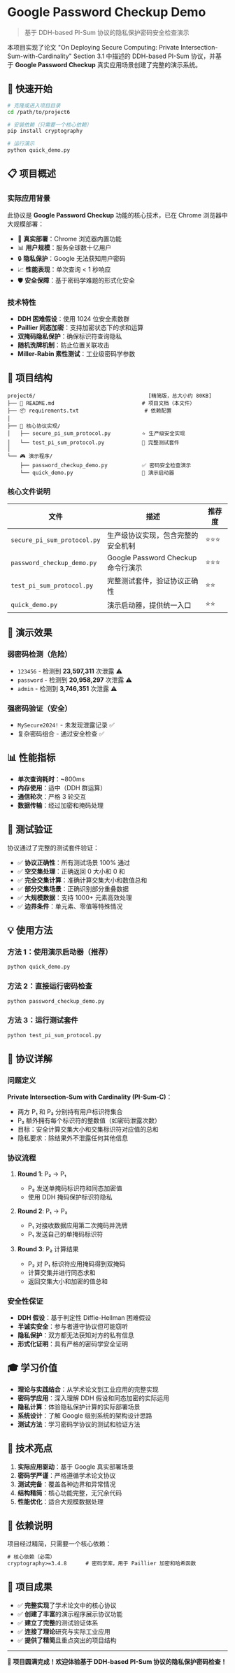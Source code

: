 # Google Password Checkup Demo

> 基于 DDH-based PI-Sum 协议的隐私保护密码安全检查演示

本项目实现了论文 "On Deploying Secure Computing: Private Intersection-Sum-with-Cardinality" Section 3.1 中描述的 DDH-based PI-Sum 协议，并基于 **Google Password Checkup** 真实应用场景创建了完整的演示系统。

## 🚀 快速开始

```bash
# 克隆或进入项目目录
cd /path/to/project6

# 安装依赖（只需要一个核心依赖）
pip install cryptography

# 运行演示
python quick_demo.py
```

## 📋 项目概述

### 实际应用背景

此协议是 **Google Password Checkup** 功能的核心技术，已在 Chrome 浏览器中大规模部署：

- 🎯 **真实部署**：Chrome 浏览器内置功能
- 📊 **用户规模**：服务全球数十亿用户
- 🔒 **隐私保护**：Google 无法获知用户密码
- 📈 **性能表现**：单次查询 < 1 秒响应
- 🛡️ **安全保障**：基于密码学难题的形式化安全

### 技术特性

- **DDH 困难假设**：使用 1024 位安全素数群
- **Paillier 同态加密**：支持加密状态下的求和运算
- **双掩码隐私保护**：确保标识符查询隐私
- **随机洗牌机制**：防止位置关联攻击
- **Miller-Rabin 素性测试**：工业级密码学参数

## 📁 项目结构

```
project6/                                    [精简版，总大小约 80KB]
├── 📖 README.md                            # 项目文档（本文件）
├── 📦 requirements.txt                     # 依赖配置
│
├── 🔐 核心协议实现/
│   ├── secure_pi_sum_protocol.py          ⭐ 生产级安全实现
│   └── test_pi_sum_protocol.py            🧪 完整测试套件
│
└── 🎮 演示程序/
    ├── password_checkup_demo.py           ✅ 密码安全检查演示
    └── quick_demo.py                      🚀 演示启动器
```

### 核心文件说明

| 文件                        | 描述                               | 推荐度 |
| --------------------------- | ---------------------------------- | ------ |
| `secure_pi_sum_protocol.py` | 生产级协议实现，包含完整的安全机制 | ⭐⭐⭐ |
| `password_checkup_demo.py`  | Google Password Checkup 命令行演示 | ⭐⭐⭐ |
| `test_pi_sum_protocol.py`   | 完整测试套件，验证协议正确性       | ⭐⭐   |
| `quick_demo.py`             | 演示启动器，提供统一入口           | ⭐⭐   |

## 🔬 演示效果

### 弱密码检测（危险）

- `123456` - 检测到 **23,597,311** 次泄露 ⚠️
- `password` - 检测到 **20,958,297** 次泄露 ⚠️
- `admin` - 检测到 **3,746,351** 次泄露 ⚠️

### 强密码验证（安全）

- `MySecure2024!` - 未发现泄露记录 ✅
- 复杂密码组合 - 通过安全检查 ✅

## 📊 性能指标

- **单次查询耗时**：~800ms
- **内存使用**：适中（DDH 群运算）
- **通信轮次**：严格 3 轮交互
- **数据传输**：经过加密和掩码处理

## 🧪 测试验证

协议通过了完整的测试套件验证：

- ✅ **协议正确性**：所有测试场景 100% 通过
- ✅ **空交集处理**：正确返回 0 大小和 0 和
- ✅ **完全交集计算**：准确计算交集大小和数值总和
- ✅ **部分交集场景**：正确识别部分重叠数据
- ✅ **大规模数据**：支持 1000+ 元素高效处理
- ✅ **边界条件**：单元素、零值等特殊情况

## 💡 使用方法

### 方法 1：使用演示启动器（推荐）

```bash
python quick_demo.py
```

### 方法 2：直接运行密码检查

```bash
python password_checkup_demo.py
```

### 方法 3：运行测试套件

```bash
python test_pi_sum_protocol.py
```

## 🔐 协议详解

### 问题定义

**Private Intersection-Sum with Cardinality (PI-Sum-C)**：

- 两方 P₁ 和 P₂ 分别持有用户标识符集合
- P₂ 额外拥有每个标识符的整数值（如密码泄露次数）
- 目标：安全计算交集大小和交集标识符对应值的总和
- 隐私要求：除结果外不泄露任何其他信息

### 协议流程

1. **Round 1**: P₂ → P₁

   - P₂ 发送单掩码标识符和同态加密值
   - 使用 DDH 掩码保护标识符隐私

2. **Round 2**: P₁ → P₂

   - P₁ 对接收数据应用第二次掩码并洗牌
   - P₁ 发送自己的单掩码标识符

3. **Round 3**: P₂ 计算结果
   - P₂ 对 P₁ 标识符应用掩码得到双掩码
   - 计算交集并进行同态求和
   - 返回交集大小和加密的值总和

### 安全性保证

- **DDH 假设**：基于判定性 Diffie-Hellman 困难假设
- **半诚实安全**：参与者遵守协议但可能窃听
- **隐私保护**：双方都无法获知对方的私有信息
- **形式化证明**：具有严格的密码学安全证明

## 🎓 学习价值

- **理论与实践结合**：从学术论文到工业应用的完整实现
- **密码学应用**：深入理解 DDH 假设和同态加密的实际运用
- **隐私计算**：体验隐私保护计算的实际部署场景
- **系统设计**：了解 Google 级别系统的架构设计思路
- **测试方法**：学习密码学协议的测试和验证方法

## 🚀 技术亮点

1. **实际应用驱动**：基于 Google 真实部署场景
2. **密码学严谨**：严格遵循学术论文协议
3. **测试完备**：覆盖各种边界和异常情况
4. **结构精简**：核心功能完整，无冗余代码
5. **性能优化**：适合大规模数据处理

## 📝 依赖说明

项目经过精简，只需要一个核心依赖：

```txt
# 核心依赖（必需）
cryptography>=3.4.8      # 密码学库，用于 Paillier 加密和哈希函数
```

## 🎉 项目成果

- ✅ **完整实现**了学术论文中的核心协议
- ✅ **创建了丰富**的演示程序展示协议功能
- ✅ **建立了完整**的测试验证体系
- ✅ **连接了理论**研究与实际工业应用
- ✅ **提供了精简**且重点突出的项目结构

---

**🎊 项目圆满完成！欢迎体验基于 DDH-based PI-Sum 协议的隐私保护密码检查！**
